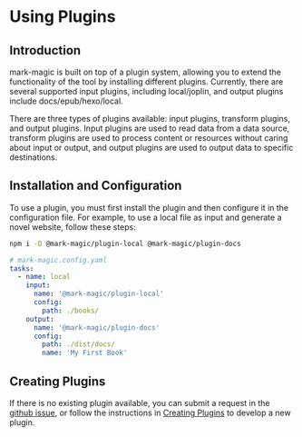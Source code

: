 # Using Plugins

## Introduction

mark-magic is built on top of a plugin system, allowing you to extend the functionality of the tool by installing different plugins. Currently, there are several supported input plugins, including local/joplin, and output plugins include docs/epub/hexo/local.

There are three types of plugins available: input plugins, transform plugins, and output plugins. Input plugins are used to read data from a data source, transform plugins are used to process content or resources without caring about input or output, and output plugins are used to output data to specific destinations.

## Installation and Configuration

To use a plugin, you must first install the plugin and then configure it in the configuration file. For example, to use a local file as input and generate a novel website, follow these steps:

```sh
npm i -D @mark-magic/plugin-local @mark-magic/plugin-docs
```

```yaml
# mark-magic.config.yaml
tasks:
  - name: local
    input:
      name: '@mark-magic/plugin-local'
      config:
        path: ./books/
    output:
      name: '@mark-magic/plugin-docs'
      config:
        path: ./dist/docs/
        name: 'My First Book'
```

## Creating Plugins

If there is no existing plugin available, you can submit a request in the [github issue](https://github.com/mark-magic/mark-magic/issues), or follow the instructions in [Creating Plugins](../api-plugin.md) to develop a new plugin.
